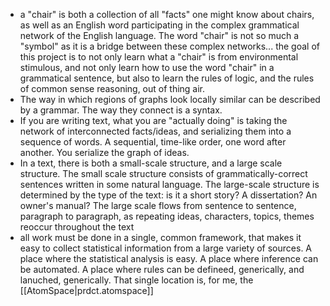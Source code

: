 
- a "chair" is both a collection of all "facts" one might know about chairs, as well as an English word participating in the complex grammatical network of the English language. The word "chair" is not so much a "symbol" as it is a bridge between these complex networks... the goal of this project is to not only learn what a "chair" is from environmental stimulous, and not only learn how to use the word "chair" in a grammatical sentence, but also to learn the rules of logic, and the rules of common sense reasoning, out of thing air.
- The way in which regions of graphs look locally similar can be described by a grammar. The way they connect is a syntax.
- If you are writing text, what you are "actually doing" is taking the network of interconnected facts/ideas, and serializing them into a sequence of words. A sequential, time-like order, one word after another. You serialize the graph of ideas.
- In a text, there is both a small-scale structure, and a large scale structure. The small scale structure consists of grammatically-correct sentences written in some natural language. The large-scale structure is determined by the type of the text: is it a short story? A dissertation? An owner's manual? The large scale flows from sentence to sentence, paragraph to paragraph, as repeating ideas, characters, topics, themes reoccur throughout the text
- all work must be done in a single, common framework, that makes it easy to collect statistical information from a large variety of sources. A place where the statistical analysis is easy. A place where inference can be automated. A place where rules can be defineed, generically, and lanuched, generically. That single location is, for me, the [[AtomSpace|prdct.atomspace]]